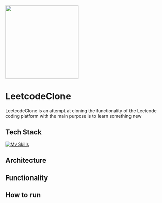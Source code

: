 <img src="https://res.cloudinary.com/dbmzwv11o/image/upload/v1738038261/75f94da26bdc53decf8732bb7228e3f7de770140c82e81c141efff7824cbb92d-removebg-preview_fvtgoh.png" width="230" height="230"/>

# LeetcodeClone
LeetcodeClone is an attempt at cloning the functionality of the Leetcode coding platform with the main purpose is to learn something new

## Tech Stack
[![My Skills](https://skillicons.dev/icons?i=react,js,cs,dotnet,kubernetes,docker)](https://skillicons.dev)

## Architecture

## Functionality

## How to run
